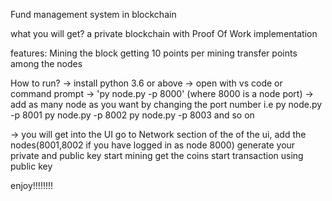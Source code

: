 Fund management system in blockchain 

what you will get?
 a private blockchain with Proof Of Work implementation

features:
 Mining the block 
 getting 10 points per mining
 transfer points among the nodes

How to run?
-> install python 3.6 or above 
-> open with vs code or command prompt
-> 'py node.py -p 8000' (where 8000 is a node port)
-> add as many node as you want by changing the port number
    i.e py node.py -p 8001
        py node.py -p 8002
        py node.py -p 8003 and so on

-> you will get into the UI 
    go to Network section of the of the ui,
    add the nodes(8001,8002 if you have logged in as node 8000)
    generate your private and public key
    start mining 
    get the coins
    start transaction using public key

enjoy!!!!!!!!
